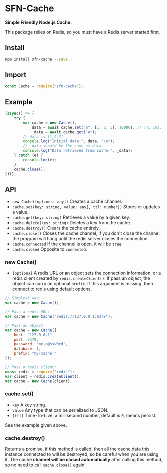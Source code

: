 # SFN-Cache

**Simple Friendly Node.js Cache.**

This package relies on Redis, so you must have a Redis server started first.

## Install

```sh
npm install sfn-cache --save
```

## Import

```javascript
const Cache = require("sfn-cache");
```

## Example

```javascript
(async() => {
    try {
        var cache = new Cache(),
            data = await cache.set("a", [1, 2, 3], 10000), // TTL 10s. 
            _data = await cache.get("a");
        // data is [1,2,3]
        console.log("Initial data:", data, "\n");
        // _data should be the same as data.
        console.log("Data retrieved from cache:", _data);
    } catch (e) {
        console.log(e);
    }
    cache.close();
})();
```

## API

- `new Cache([options: any])` Creates a cache channel.
- `cache.set(key: string, value: any[, ttl: number])` Stores or updates a 
    value.
- `cache.get(key: string)` Retrieves a value by a given key.
- `cache.delete(key: string)` Deletes a key from the cache.
- `cache.destroy()` Clears the cache entirely.
- `cache.close()` Closes the cache channel, if you don't close the channel, 
    the program will hang until the redis server closes the connection.
- `cache.connected` If the channel is open, it will be `true`.
- `cache.closed` Opposite to `connected`.

### new Cache()

- `[options]` A redis URL or an object sets the connection information, or a 
    redis client created by `redis.createClient()`. If pass an object, the 
    object can carry an optional `prefix`. If this argument is missing, then 
    connect to redis using default options.

```javascript
// Simplest way:
var cache = new Cache();

// Pass a redis URL:
var cache = new Cache("redis://127.0.0.1:6379");

// Pass an object:
var cache = new Cache({
    host: "127.0.0.1",
    port: 6379,
    password: "my-p@ssw0rd",
    database: 1,
    prefix: "my-cache:"
});

// Pass a redis client:
const redis = require("redis");
var client = redis.createClient();
var cache = new Cache(client);
```

### cache.set()

- `key` A key string.
- `value` Any type that can be serialized to JSON.
- `[ttl]` Time-To-Live, a millisecond number, default is `0`, means persist.

See the example given above.

### cache.destroy()

Returns a promise, if this method is called, then all the cache data this 
instance connected to will be destroyed, so be careful when you are using it.
The cache **channel will be closed automatically** after calling this method, 
so no need to call `cache.close()` again.